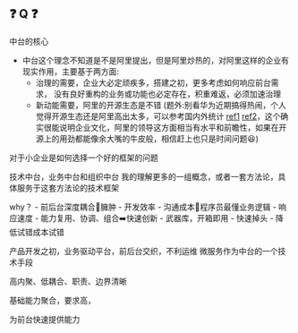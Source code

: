 
## :question: Q :question:

中台的核心

- 中台这个理念不知道是不是阿里提出，但是阿里炒热的，对阿里这样的企业有现实作用，主要基于两方面:
  - 治理的需要，企业大必定顽疾多，搭建之初，更多考虑如何响应前台需求，<bk>
    没有良好重构的业务或功能也必定存在，积重难返，必须加速治理
  - 新动能需要，阿里的开源生态是不错 <bk>
    (题外:别看华为近期搞得热闹，个人觉得开源生态还是阿里高出太多，可以参考国内外统计 [ref1](https://www.infoq.cn/article/G4O6JUhJF*Tsv9eWM0L6) [ref2](https://www.freecodecamp.org/news/the-top-contributors-to-github-2017-be98ab854e87/)，这个确实很能说明企业文化，阿里的领导这方面相当有水平和前瞻性，如果在开源上的用劲都能像余大嘴的牛皮般，相信赶上也只是时间问题:laughing:)

对于小企业是如何选择一个好的框架的问题

技术中台，业务中台和组织中台
我的理解更多的一组概念，或者一套方法论，具体服务于这套方法论的技术框架

why？
    - 前后台深度耦合:shit:臃肿
    - 开发效率
    - 沟通成本:shit:程序员最懂业务逻辑
    - 响应速度
    - 能力复用、协调、组合:arrow_right:快速创新
    - 武器库，开箱即用
    - 快速掉头
    - 降低试错成本试错


产品开发之初，业务驱动平台，前后台交织，不利运维
微服务作为中台的一个技术手段

高内聚、低耦合、职责、边界清晰


基础能力聚合，要求高，


为前台快速提供能力
